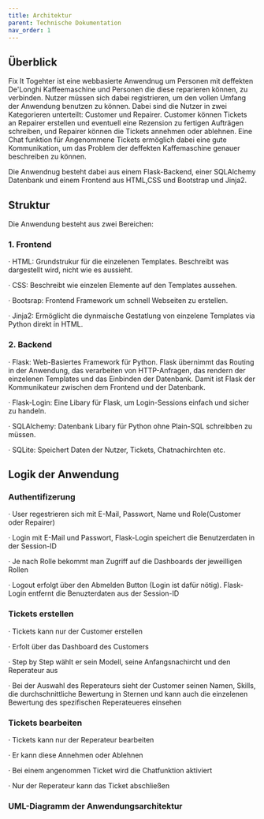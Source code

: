 ```yaml
---
title: Architektur
parent: Technische Dokumentation
nav_order: 1
---
```


## Überblick

Fix It Togehter ist eine webbasierte Anwendnug um Personen mit deffekten De'Longhi Kaffeemaschine und Personen die diese reparieren können, zu verbinden. Nutzer müssen sich dabei registrieren, um den vollen Umfang der Anwendung benutzen zu können. Dabei sind die Nutzer in zwei Kategorieren unterteilt: Customer und Repairer. Customer können Tickets an Repairer erstellen und eventuell eine Rezension zu fertigen Aufträgen schreiben, und Repairer können die Tickets annehmen oder ablehnen. Eine Chat funktion für Angenommene Tickets ermöglich dabei eine gute Kommunikation, um das Problem der deffekten Kaffemaschine genauer beschreiben zu können.

Die Anwendnug besteht dabei aus einem Flask-Backend, einer SQLAlchemy Datenbank und einem Frontend aus HTML,CSS und Bootstrap und Jinja2. 

## Struktur 

Die Anwendung besteht aus zwei Bereichen:

### 1. Frontend

· HTML: Grundstrukur für die einzelenen Templates. Beschreibt was dargestellt wird, nicht wie es aussieht.

· CSS: Beschreibt wie einzelen Elemente auf den Templates aussehen. 

· Bootsrap: Frontend Framework um schnell Webseiten zu erstellen.

· Jinja2: Ermöglicht die dynmaische Gestatlung von einzelene Templates via Python direkt in HTML.

### 2. Backend 

· Flask: Web-Basiertes Framework für Python. Flask übernimmt das Routing in der Anwendung, das verarbeiten von HTTP-Anfragen, das rendern der einzelenen Templates und das Einbinden der Datenbank. Damit ist Flask der Kommunikateur zwischen dem Frontend und der Datenbank. 

· Flask-Login: Eine Libary für Flask, um Login-Sessions einfach und sicher zu handeln.

· SQLAlchemy: Datenbank Libary für Python ohne Plain-SQL schreibben zu müssen. 

· SQLite: Speichert Daten der Nutzer, Tickets, Chatnachirchten etc. 

## Logik der Anwendung 

### Authentifizerung 

· User regestrieren sich mit E-Mail, Passwort, Name und Role(Customer oder Repairer)

· Login mit E-Mail und Passwort, Flask-Login speichert die Benutzerdaten in der Session-ID

· Je nach Rolle bekommt man Zugriff auf die Dashboards der jeweilligen Rollen

· Logout erfolgt über den Abmelden Button (Login ist dafür nötig). Flask-Login entfernt die Benuzterdaten aus der Session-ID

### Tickets erstellen 

· Tickets kann nur der Customer erstellen 

· Erfolt über das Dashboard des Customers 

· Step by Step wählt er sein Modell, seine Anfangsnachircht und den Reperateur aus

· Bei der Auswahl des Reperateurs sieht der Customer seinen Namen, Skills, die durchschnittliche Bewertung in Sternen und kann auch die einzelenen Bewertung des spezifischen Reperateueres einsehen 

### Tickets bearbeiten 

· Tickets kann nur der Reperateur bearbeiten 

· Er kann diese Annehmen oder Ablehnen 

· Bei einem angenommen Ticket wird die Chatfunktion aktiviert 

· Nur der Reperateur kann das Ticket abschließen 


### UML-Diagramm der Anwendungsarchitektur




